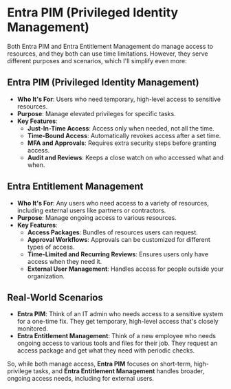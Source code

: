 # Entra PIM (Privileged Identity Management)

Both Entra PIM and Entra Entitlement Management do manage access to resources, and they both can use time limitations. However, they serve different purposes and scenarios, which I'll simplify even more:

## Entra PIM (Privileged Identity Management)

- **Who It's For**: Users who need temporary, high-level access to sensitive resources.
- **Purpose**: Manage elevated privileges for specific tasks.
- **Key Features**:
  - **Just-In-Time Access**: Access only when needed, not all the time.
  - **Time-Bound Access**: Automatically revokes access after a set time.
  - **MFA and Approvals**: Requires extra security steps before granting access.
  - **Audit and Reviews**: Keeps a close watch on who accessed what and when.

## Entra Entitlement Management

- **Who It's For**: Any users who need access to a variety of resources, including external users like partners or contractors.
- **Purpose**: Manage ongoing access to various resources.
- **Key Features**:
  - **Access Packages**: Bundles of resources users can request.
  - **Approval Workflows**: Approvals can be customized for different types of access.
  - **Time-Limited and Recurring Reviews**: Ensures users only have access when they need it.
  - **External User Management**: Handles access for people outside your organization.

## Real-World Scenarios

- **Entra PIM**: Think of an IT admin who needs access to a sensitive system for a one-time fix. They get temporary, high-level access that's closely monitored.
- **Entra Entitlement Management**: Think of a new employee who needs ongoing access to various tools and files for their job. They request an access package and get what they need with periodic checks.

So, while both manage access, **Entra PIM** focuses on short-term, high-privilege tasks, and **Entra Entitlement Management** handles broader, ongoing access needs, including for external users.
